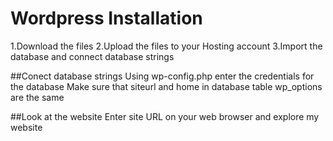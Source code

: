 # Wordpress Installation
1.Download the files
2.Upload the files to your Hosting account
3.Import the database and connect database strings

##Conect database strings
Using wp-config.php enter the credentials for the database
Make sure that siteurl and home in database table wp_options are the same

##Look at the website
Enter site URL on your web browser and explore my website
